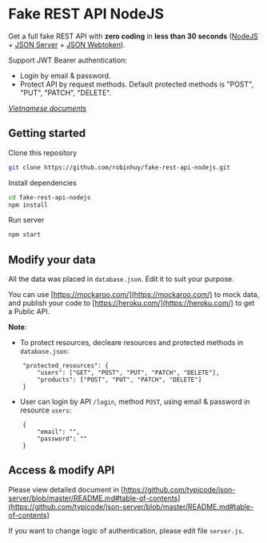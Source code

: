 # Fake REST API NodeJS

Get a full fake REST API with **zero coding** in **less than 30 seconds** ([NodeJS](https://nodejs.org/en/) + [JSON Server](https://github.com/typicode/json-server) + [JSON Webtoken](https://github.com/auth0/node-jsonwebtoken)).

Support JWT Bearer authentication:

- Login by email & password.
- Protect API by request methods. Default protected methods is "POST", "PUT", "PATCH", "DELETE".

*[Vietnamese documents](https://techmaster.vn/posts/35578/tao-1-rest-api-phuc-vu-cho-muc-dich-hoc-tap-trong-30-giay)*

## Getting started

Clone this repository

```bash
git clone https://github.com/robinhuy/fake-rest-api-nodejs.git
```

Install dependencies

```bash
cd fake-rest-api-nodejs
npm install
```

Run server

```bash
npm start
```

## Modify your data

All the data was placed in `database.json`. Edit it to suit your purpose.

You can use [https://mockaroo.com/](https://mockaroo.com/) to mock data, and publish your code to [https://heroku.com/](https://heroku.com/) to get a Public API.

**Note**:
- To protect resources, decleare resources and protected methods in `database.json`:

```
    "protected_resources": {
        "users": ["GET", "POST", "PUT", "PATCH", "DELETE"],
        "products": ["POST", "PUT", "PATCH", "DELETE"]
    }
```
- User can login by API `/login`, method `POST`, using email & password in resource `users`:

```
    {
        "email": "",
        "password": ""
    }
```

## Access & modify API

Please view detailed document in [https://github.com/typicode/json-server/blob/master/README.md#table-of-contents](https://github.com/typicode/json-server/blob/master/README.md#table-of-contents)

If you want to change logic of authentication, please edit file `server.js`.
